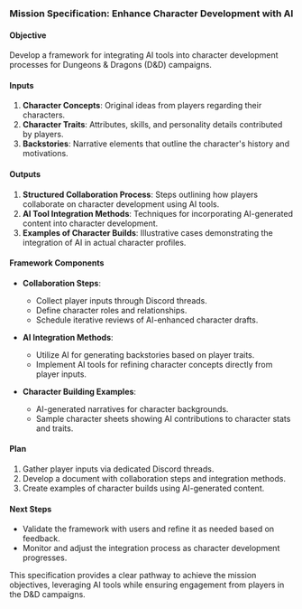 ### Mission Specification: Enhance Character Development with AI

#### Objective
Develop a framework for integrating AI tools into character development processes for Dungeons & Dragons (D&D) campaigns.

#### Inputs
1. **Character Concepts**: Original ideas from players regarding their characters.
2. **Character Traits**: Attributes, skills, and personality details contributed by players.
3. **Backstories**: Narrative elements that outline the character's history and motivations.

#### Outputs
1. **Structured Collaboration Process**: Steps outlining how players collaborate on character development using AI tools.
2. **AI Tool Integration Methods**: Techniques for incorporating AI-generated content into character development.
3. **Examples of Character Builds**: Illustrative cases demonstrating the integration of AI in actual character profiles.

#### Framework Components
- **Collaboration Steps**: 
  - Collect player inputs through Discord threads.
  - Define character roles and relationships.
  - Schedule iterative reviews of AI-enhanced character drafts.
  
- **AI Integration Methods**: 
  - Utilize AI for generating backstories based on player traits.
  - Implement AI tools for refining character concepts directly from player inputs.
  
- **Character Building Examples**: 
  - AI-generated narratives for character backgrounds.
  - Sample character sheets showing AI contributions to character stats and traits.

#### Plan
1. Gather player inputs via dedicated Discord threads.
2. Develop a document with collaboration steps and integration methods.
3. Create examples of character builds using AI-generated content.

#### Next Steps
- Validate the framework with users and refine it as needed based on feedback.
- Monitor and adjust the integration process as character development progresses.

This specification provides a clear pathway to achieve the mission objectives, leveraging AI tools while ensuring engagement from players in the D&D campaigns.
